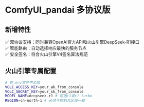 # ComfyUI_pandai 多协议版

## 新增特性
✅ 双协议支持：同时兼容OpenAI官方API和火山引擎DeepSeek-R1接口  
✅ 智能路由：自动选择响应最快的服务节点  
✅ 安全签名：符合火山引擎V4签名算法规范  

## 火山引擎专属配置
```bash
# 在.env文件中添加
VOLC_ACCESS_KEY=your_ak_from_console
VOLC_SECRET_KEY=your_sk_from_console
MODEL_NAME=deepseek-r1 # 可选r1或r1-turbo
REGION=cn-north-1 # 必须与控制台区域一致
